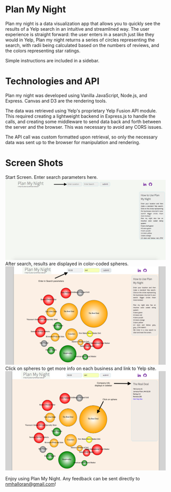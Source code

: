 # Plan My Night

Plan my night is a data visualization app that allows you to quickly see the results of a Yelp search in an intuitive and streamlined way. The user experience is straight forward: the user enters in a search just like they would in Yelp, Plan my night returns a series of circles representing the search, with radii being calculated based on the numbers of reviews, and the colors representing star ratings.

Simple instructions are included in a sidebar.

# Technologies and API

Plan my night was developed using Vanilla JavaScript, Node.js, and Express. Canvas and D3 are the rendering tools.

The data was retrieved using Yelp's proprietary Yelp Fusion API module. This required creating a lightweight backend in Express.js to handle the calls, and creating some middleware to send data back and forth between the server and the browser. This was necessary to avoid any CORS issues.

The API call was custom formatted upon retrieval, so only the necessary data was sent up to the browser for manipulation and rendering.

# Screen Shots
Start Screen. Enter search parameters here.
![Starting Screen](./docs/Initial_Screen_Shot.png)<br/>
After search, results are displayed in color-coded spheres.
![Search Initial Screen](./docs/Search_screenshot.png)<br/>
Click on spheres to get more info on each business and link to Yelp site.
![Individual Restaurant Screen](./docs/Final_screenshot.png)

Enjoy using Plan My Night. Any feedback can be sent directly to nmhalloran@gmail.com!
